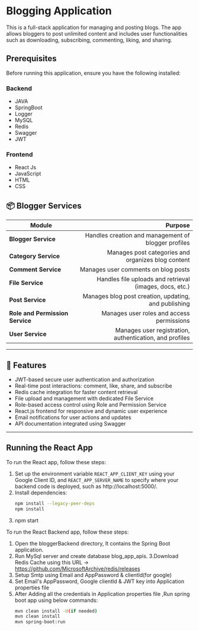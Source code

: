 # Blogging Application

This is a full-stack application for managing and posting blogs. The app allows bloggers to post unlimited content and includes user functionalities such as downloading, subscribing, commenting, liking, and sharing.

## Prerequisites

Before running this application, ensure you have the following installed:

### Backend
- JAVA
- SpringBoot
- Logger
- MySQL
- Redis
- Swagger
- JWT

### Frontend
- React Js
- JavaScript
- HTML
- CSS

## 📦 **Blogger Services**

| Module | Purpose |
|-------|--------:|
| **Blogger Service**|Handles creation and management of blogger profiles|
| **Category Service**|Manages post categories and organizes blog content|
| **Comment Service**|Manages user comments on blog posts|
| **File Service**|Handles file uploads and retrieval (images, docs, etc.)|
| **Post Service**|Manages blog post creation, updating, and publishing|
| **Role and Permission Service**|Manages user roles and access permissions|
| **User Service**|Manages user registration, authentication, and profiles|

---

## 📧 **Features**
- JWT-based secure user authentication and authorization
- Real-time post interactions: comment, like, share, and subscribe
- Redis cache integration for faster content retrieval
- File upload and management with dedicated File Service
- Role-based access control using Role and Permission Service
- React.js frontend for responsive and dynamic user experience
- Email notifications for user actions and updates
- API documentation integrated using Swagger

---

## Running the React App

To run the React app, follow these steps:
1. Set up the environment variable `REACT_APP_CLIENT_KEY` using your Google Client ID, and `REACT_APP_SERVER_NAME` to specify where your backend code is deployed, such as http://localhost:5000/.
2. Install dependencies:
   ```bash
   npm install --legacy-peer-deps
   npm install
3. npm start

To run the React Backend app, follow these steps:
1. Open the bloggerBackend directory, It contains the Spring Boot application.
2. Run MySql server and create database blog_app_apis.
3.Download Redis Cache using this URL -> https://github.com/MicrosoftArchive/redis/releases 
4. Setup Smtp using Email and AppPassword & clientId(for google)
5. Set Email's AppPassword, Google clientId & JWT key into Application properties file 
6. After Adding all the credentials in Application properties file ,Run spring boot app using below commands:
   ```bash
   mvn clean install -U(if needed)
   mvn clean install
   mvn spring-boot:run
